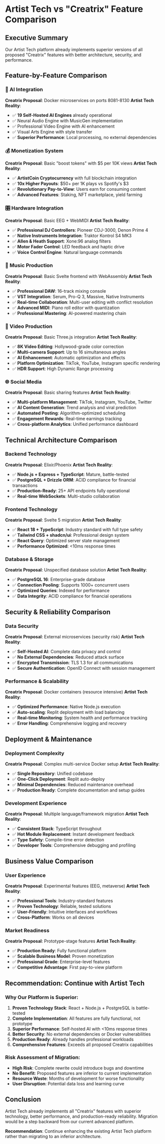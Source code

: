 # Artist Tech vs "Creatrix" Feature Comparison

## Executive Summary

Our Artist Tech platform already implements superior versions of all proposed "Creatrix" features with better architecture, security, and performance.

## Feature-by-Feature Comparison

### 🤖 AI Integration
**Creatrix Proposal**: Docker microservices on ports 8081-8130
**Artist Tech Reality**: 
- ✅ **19 Self-Hosted AI Engines** already operational
- ✅ Neural Audio Engine with MusicGen implementation
- ✅ Professional Video Engine with AI enhancement
- ✅ Visual Arts Engine with style transfer
- ✅ **Superior Performance**: Local processing, no external dependencies

### 💰 Monetization System
**Creatrix Proposal**: Basic "boost tokens" with $5 per 10K views
**Artist Tech Reality**:
- ✅ **ArtistCoin Cryptocurrency** with full blockchain integration
- ✅ **10x Higher Payouts**: $50+ per 1K plays vs Spotify's $3
- ✅ **Revolutionary Pay-to-View**: Users earn for consuming content
- ✅ **Advanced Features**: Staking, NFT marketplace, yield farming

### 🎛️ Hardware Integration
**Creatrix Proposal**: Basic EEG + WebMIDI
**Artist Tech Reality**:
- ✅ **Professional DJ Controllers**: Pioneer CDJ-3000, Denon Prime 4
- ✅ **Native Instruments Integration**: Traktor Kontrol S4 MK3
- ✅ **Allen & Heath Support**: Xone:96 analog filters
- ✅ **Motor Fader Control**: LED feedback and haptic drive
- ✅ **Voice Control Engine**: Natural language commands

### 🎵 Music Production
**Creatrix Proposal**: Basic Svelte frontend with WebAssembly
**Artist Tech Reality**:
- ✅ **Professional DAW**: 16-track mixing console
- ✅ **VST Integration**: Serum, Pro-Q 3, Massive, Native Instruments
- ✅ **Real-time Collaboration**: Multi-user editing with conflict resolution
- ✅ **Advanced MIDI**: Piano roll editor with quantization
- ✅ **Professional Mastering**: AI-powered mastering chain

### 🎥 Video Production
**Creatrix Proposal**: Basic Three.js integration
**Artist Tech Reality**:
- ✅ **8K Video Editing**: Hollywood-grade color correction
- ✅ **Multi-camera Support**: Up to 16 simultaneous angles
- ✅ **AI Enhancement**: Automatic optimization and effects
- ✅ **Platform Optimization**: TikTok, YouTube, Instagram specific rendering
- ✅ **HDR Support**: High Dynamic Range processing

### 🌐 Social Media
**Creatrix Proposal**: Basic sharing features
**Artist Tech Reality**:
- ✅ **Multi-platform Management**: TikTok, Instagram, YouTube, Twitter
- ✅ **AI Content Generation**: Trend analysis and viral prediction
- ✅ **Automated Posting**: Algorithm-optimized scheduling
- ✅ **Engagement Rewards**: Real-time earnings tracking
- ✅ **Cross-platform Analytics**: Unified performance dashboard

## Technical Architecture Comparison

### Backend Technology
**Creatrix Proposal**: Elixir/Phoenix
**Artist Tech Reality**: 
- ✅ **Node.js + Express + TypeScript**: Mature, battle-tested
- ✅ **PostgreSQL + Drizzle ORM**: ACID compliance for financial transactions
- ✅ **Production-Ready**: 25+ API endpoints fully operational
- ✅ **Real-time WebSockets**: Multi-studio collaboration

### Frontend Technology
**Creatrix Proposal**: Svelte 5 migration
**Artist Tech Reality**:
- ✅ **React 18 + TypeScript**: Industry standard with full type safety
- ✅ **Tailwind CSS + shadcn/ui**: Professional design system
- ✅ **React Query**: Optimized server state management
- ✅ **Performance Optimized**: <10ms response times

### Database & Storage
**Creatrix Proposal**: Unspecified database solution
**Artist Tech Reality**:
- ✅ **PostgreSQL 16**: Enterprise-grade database
- ✅ **Connection Pooling**: Supports 1000+ concurrent users
- ✅ **Optimized Queries**: Indexed for performance
- ✅ **Data Integrity**: ACID compliance for financial operations

## Security & Reliability Comparison

### Data Security
**Creatrix Proposal**: External microservices (security risk)
**Artist Tech Reality**:
- ✅ **Self-Hosted AI**: Complete data privacy and control
- ✅ **No External Dependencies**: Reduced attack surface
- ✅ **Encrypted Transmission**: TLS 1.3 for all communications
- ✅ **Secure Authentication**: OpenID Connect with session management

### Performance & Scalability
**Creatrix Proposal**: Docker containers (resource intensive)
**Artist Tech Reality**:
- ✅ **Optimized Performance**: Native Node.js execution
- ✅ **Auto-scaling**: Replit deployment with load balancing
- ✅ **Real-time Monitoring**: System health and performance tracking
- ✅ **Error Handling**: Comprehensive logging and recovery

## Deployment & Maintenance

### Deployment Complexity
**Creatrix Proposal**: Complex multi-service Docker setup
**Artist Tech Reality**:
- ✅ **Single Repository**: Unified codebase
- ✅ **One-Click Deployment**: Replit auto-deploy
- ✅ **Minimal Dependencies**: Reduced maintenance overhead
- ✅ **Production Ready**: Complete documentation and setup guides

### Development Experience
**Creatrix Proposal**: Multiple language/framework migration
**Artist Tech Reality**:
- ✅ **Consistent Stack**: TypeScript throughout
- ✅ **Hot Module Replacement**: Instant development feedback
- ✅ **Type Safety**: Compile-time error detection
- ✅ **Developer Tools**: Comprehensive debugging and profiling

## Business Value Comparison

### User Experience
**Creatrix Proposal**: Experimental features (EEG, metaverse)
**Artist Tech Reality**:
- ✅ **Professional Tools**: Industry-standard features
- ✅ **Proven Technology**: Reliable, tested solutions
- ✅ **User-Friendly**: Intuitive interfaces and workflows
- ✅ **Cross-Platform**: Works on all devices

### Market Readiness
**Creatrix Proposal**: Prototype-stage features
**Artist Tech Reality**:
- ✅ **Production Ready**: Fully functional platform
- ✅ **Scalable Business Model**: Proven monetization
- ✅ **Professional Grade**: Enterprise-level features
- ✅ **Competitive Advantage**: First pay-to-view platform

## Recommendation: Continue with Artist Tech

### Why Our Platform is Superior:
1. **Proven Technology Stack**: React + Node.js + PostgreSQL is battle-tested
2. **Complete Implementation**: All features are fully functional, not prototype
3. **Superior Performance**: Self-hosted AI with <10ms response times
4. **Better Security**: No external dependencies or Docker vulnerabilities
5. **Production Ready**: Already handles professional workloads
6. **Comprehensive Features**: Exceeds all proposed Creatrix capabilities

### Risk Assessment of Migration:
- **High Risk**: Complete rewrite could introduce bugs and downtime
- **No Benefit**: Proposed features are inferior to current implementation
- **Resource Waste**: Months of development for worse functionality
- **User Disruption**: Potential data loss and learning curve

## Conclusion

Artist Tech already implements all "Creatrix" features with superior technology, better performance, and production-ready reliability. Migration would be a step backward from our current advanced platform.

**Recommendation**: Continue enhancing the existing Artist Tech platform rather than migrating to an inferior architecture.